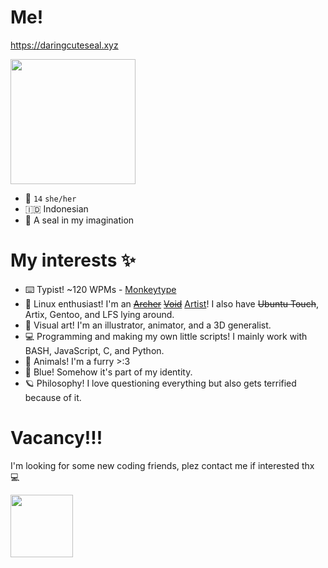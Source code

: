 
# Me!
https://daringcuteseal.xyz

<img src="https://user-images.githubusercontent.com/95740760/209562555-168bbf7b-9fbe-4929-8a7b-ed84eec7b0c0.png" height=200px>


- 👩 `14` `she/her`
- 🇮🇩 Indonesian
- 🦭 A seal in my imagination

# My interests ✨

- ⌨️ Typist! ~120 WPMs - [Monkeytype](https://monkeytype.com/profile/Darkowl)
- 🐧 Linux enthusiast! I'm an <s>[Archer](https://archlinux.org)</s> <s>[Void](https://voidlinux.org)</s> [Artist](https://artixlinux.org)! I also have <s>Ubuntu Touch</s>, Artix, Gentoo, and LFS lying around.
- 🎨 Visual art! I'm an illustrator, animator, and a 3D generalist.
- 💻 Programming and making my own little scripts! I mainly work with BASH, JavaScript, C, and Python.
- 🐾 Animals! I'm a furry >:3
- 💙 Blue! Somehow it's part of my identity.
- 🪐 Philosophy! I love questioning everything but also gets terrified because of it.

# Vacancy!!!
I'm looking for some new coding friends, plez contact me if interested thx 💻

<img src="https://user-images.githubusercontent.com/95740760/234250184-579bcef4-5079-4bd3-800e-2b4bde83dae2.png" height=100px>
